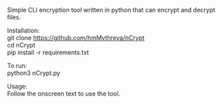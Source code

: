 Simple CLI encryption tool written in python that can encrypt and decrypt files. 

Installation:  
git clone https://github.com/hmMythreya/nCrypt  
cd nCrypt  
pip install -r requirements.txt  

To run:  
python3 nCrypt.py

Usage:  
Follow the onscreen text to use the tool.
